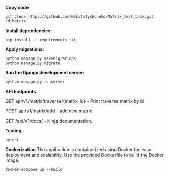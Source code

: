 **Copy code**
```
git clone https://github.com/NikitaTyshcneko/Matrix_test_task.git
cd Matrix
```

**Install dependencies:**
```
pip install -r requirements.txt
```
**Apply migrations:**
```
python manage.py makemigrations
python manage.py migrate
```

**Run the Django development server:**
```
python manage.py runserver
```

**API Endpoints**

GET api/v1/matrix/traverse/{matrix_id} - Print traverse matrix by id

POST api/v1/matrix/add - add new matrix

GET /api/v1/docs/ - Ninja documentation.

**Testing**
```
pytest
```

**Dockerization**
The application is containerized using Docker for easy deployment and scalability. Use the provided Dockerfile to build the Docker image.
```
docker-compose up --build 
```